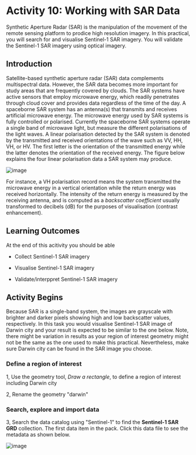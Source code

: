 # Activity 10: Working with SAR Data

Synthetic Aperture Radar (SAR) is the manipulation of the movement of the remote sensing platform to prodice high resolution imagery. In this practical, you will search for and visualise Sentinel-1 SAR imagery. You will validate the Sentinel-1 SAR imagery using optical imagery. 


## Introduction


Satellite-based synthetic aperture radar (SAR) data complements multispectral data. However, the SAR data becomes more important for study areas that are frequently covered by clouds. The SAR systems have active sensors that employ microwave energy, which readily penetrates through cloud cover and provides data regardless of the time of the day. A spaceborne SAR system has an antenna(s) that transmits and receives artificial microwave energy. The microwave energy used by SAR systems is fully controlled or polarised. Currently the spaceborne SAR systems operate a single band of microwave light, but measure the different polarisations of the light waves. A linear polarisation detected by the SAR system is denoted by the transmitted and received orientations of the wave such as VV, HH, VH, or HV. The first letter is the orientation of the transmitted energy while the latter denotes  the orientation of the received energy. The figure below explains the four linear polarisation data a SAR system may produce.



![image](https://github.com/user-attachments/assets/7ab09a24-e2de-443e-a2c2-a1a9a71abd65)




For instance, a VH polarisation record means the system transmitted the microwave energy in a vertical orientation while the return energy was received horizontally. The intensity of the return energy is measured by the receiving antenna, and is computed as a *backscatter coefficient* usually transformed to decibels (dB) for the purposes of visualisation (contrast enhancement).



## Learning Outcomes

At the end of this acitivity you should be able

- Collect Sentinel-1 SAR imagery

- Visualise Sentinel-1 SAR imagery

- Validate/interppret Sentinel-1 SAR imagery



## Activity Begins


Because SAR is a single-band system, the images are grayscale with brighter and darker pixels showing high and low backscatter values, respectively. In this task you would visualise Sentinel-1 SAR image of Darwin city and your result is expected to be similar to the one below. Note, there might be variation in results as your region of interest geometry might not be the same as the one used to make this practical. Nevertheless, make sure Darwin city can be found in the SAR image you choose.


### Define a region of interest

1, Use the geometry tool, *Draw a rectangle*, to define a region of interest including Darwin city

2, Rename the geometry "darwin"


### Search, explore and import data

3, Search the data catalog using "Sentinel-1" to find the **Sentinel-1 SAR GRD** collection. The first data item in the pack. Click this data file to see the metadata as shown below.




![image](https://github.com/user-attachments/assets/580d8b2d-cb72-4661-990e-4e30bdfebdc3)












